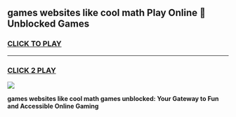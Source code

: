
## games websites like cool math Play Online 👋 Unblocked Games
<h3>
<a href="https://news.freeplayer.one?title=games_websites_like_cool_math&ref=17CMG">CLICK TO PLAY</a></h3>
<hr>

<h3>
<a href="https://news.freeplayer.one?title=games_websites_like_cool_math&ref=17CMG">CLICK 2 PLAY</a>
  
</h3>

<a href="https://news.freeplayer.one?title=games_websites_like_cool_math&ref=17CMG/"><img src="https://clearcache.store/games.png"></a>


**games websites like cool math games unblocked: Your Gateway to Fun and Accessible Online Gaming**
